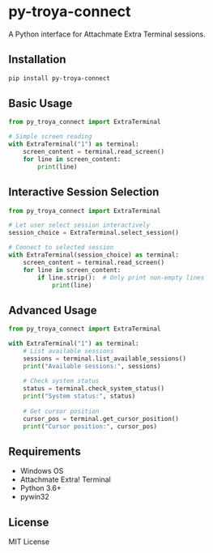 # py-troya-connect

A Python interface for Attachmate Extra Terminal sessions.

## Installation

```bash
pip install py-troya-connect
```

## Basic Usage

```python
from py_troya_connect import ExtraTerminal

# Simple screen reading
with ExtraTerminal("1") as terminal:
    screen_content = terminal.read_screen()
    for line in screen_content:
        print(line)
```

## Interactive Session Selection

```python
from py_troya_connect import ExtraTerminal

# Let user select session interactively
session_choice = ExtraTerminal.select_session()

# Connect to selected session
with ExtraTerminal(session_choice) as terminal:
    screen_content = terminal.read_screen()
    for line in screen_content:
        if line.strip():  # Only print non-empty lines
            print(line)
```

## Advanced Usage

```python
from py_troya_connect import ExtraTerminal

with ExtraTerminal("1") as terminal:
    # List available sessions
    sessions = terminal.list_available_sessions()
    print("Available sessions:", sessions)
    
    # Check system status
    status = terminal.check_system_status()
    print("System status:", status)
    
    # Get cursor position
    cursor_pos = terminal.get_cursor_position()
    print("Cursor position:", cursor_pos)
```

## Requirements

- Windows OS
- Attachmate Extra! Terminal
- Python 3.6+
- pywin32

## License

MIT License
